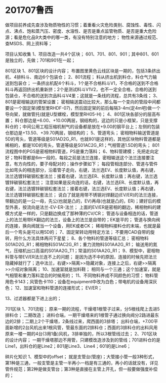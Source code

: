 # 201707鲁西

做项目前养成先查涉及物质物性的习惯；着重看火灾危险类别、腐蚀性、毒性、闪点、沸点、饱和蒸汽压、密度、水溶性、是否是重点监管物质、是否是重大危险源；看是危化品9大类中的哪一类，有没有特别注意的地方；
物性来源通过规范、查MSDS、网上资料等；

项目认知收集
1、项目改造一共4个区块；
601、701、801、901；其中801、601是独立的，先做；701和901在一起；

801区块
1、801区块的设计内容；
布置图里黄色云线区块是一期的，包括3条挤出机、4排料斗、南边6个包装仓；
2、801流程；
料从挤出机到料仓，料仓气力输送到包装仓；
一条挤出机配4个料斗，1个是不合格料斗V1，不合格的送到不合格料斗再返回挤出机重新挤；2个是测试料斗V1V2，也不一定全合格，合格的送到包装仓，不合格的送到次品料斗V4里；这就是一条线的流程，总共有3条线；
3、801是密相输送的管架设置；
密相输送震动比较大，那么每一个变向的管段中间都要设一个固定架(模型里RHDF-07)，然后固定架的前后每隔3-4m(定4m吧)做一个导向架，就做管托(就是U型螺栓，模型里RH05-H)；
4、801区块各部分的层高布置；
料仓那边是+6.00、+10.00两层，钢结构的，这边的只是小框架，只是支撑料仓的；中间公用工程压缩机制气的设备都是放在+9.00的钢平台上；左侧的包装仓那边是+13.50、+39.70两层，钢结构的；
5、管道弯头；
密相物料输送管道是5D的弯头，管道等级是S01AD2G_R1，也就801是这样的，其他区块物料管道都是稀相的，都是10D的弯头，管道等级是S01AC2G_R1；气相管道1.5D的弯头；
801流程图中的PGS是密相物料管道，PS是重力落料；
6、物料管建模；
先把走向定好；物料管都是6m一段的，每段之前是法兰连接，密相输送这个法兰连接要注意，有方向性的，要子母配对的；操作步骤如下；
每段管相连部分、管道与管件比如弯头的相连部分，沿着管子走向，右键，法兰选EV、长度默认值，再右键，法兰选镀锌碳钢松套法兰；接着右键，法兰选ER、长度默认值；再右键，法兰选镀锌碳钢松套法兰；
注意如果是反向连的话，右键，法兰选ER、长度默认值，再右键，法兰选镀锌碳钢松套法兰；接着右键，法兰选EV、长度默认值；再右键，法兰选镀锌碳钢松套法兰；
说白了就是用带不锈钢对焊翻边(EV/ER)的法兰连接，带翻边的是一公一母，先公(也就是凸的，EV)再母(也就是凸的，ER)；建好后的模型外表，按流向是法兰-EV-ER-法兰；
上面的EV/ER是密相的翻边，稀相物料的建模方式是一样的，只是翻边换成了那种薄的CV/CR；
管道与设备相连的话，管道上的法兰用带EK翻边的法兰，设备上的法兰是自带的；EK是平的；
管道与换向阀的连接，换向阀就当一个设备，用EK或者CK；
稀相物料接料仓的末端，也就是最后一个弯头是可以用5D的；
7、固定架转动用特定方法；
不要用CAD自带的旋转，用什么方法具体再问下星星；
8、各个物料的管道等级汇总；
密相物料S01AD2G_R1；稀相物料S01AC2G_R1；重力流物料S01AA2G_R1；
输送用的氮气，压缩机出口高温的S01AA2G_T1；常温的S01AA2G_R1；
9、模型中，密相物料管与带EV/ER法兰连不上的问题；
是因为选不中的原因，连接的时候先把法兰隐藏掉就行了；选中法兰，右键>>隔离>>隐藏对象，连接上之后，右键>>隔离>>介绍对象隔离；
10、加速室就是加料鞋；
相同与一个三通；这个加速室，就是气相管和重力落料混合的时候用的；
11、不同物料养成不同颜色的习惯；
物料管用色卡143；风管色卡110；设备在equipment中改为白色；带电机的设备用深灰色；
12、加速室和物料管道的连接形式；
EV/ER；

13、过滤器都是下进上出的；

701区块
1、701流程；
原来一期的流程，干燥塔1根管子过来，分5根线爬上去进5排料仓；
二期改造；
进料仓端，一期干燥塔来的1根管子通过换向阀分2路进最东边的2排；二期上2个干燥塔，2条线过来，爬西面的3排塔；
出料仓端，+7.00平面新增的2台风机出来1根风管，管最东面的2排料仓；西面的3排料仓的出料风用原来一楼一期的4台(3用1备)风机，3排单独的，所以3根管线过去；
2、701区块的设计内容；
一期干燥塔那边不用管，只建模改造涉及到的管线；701进料仓的是Line1，出料仓的是Line2；801是Line3、Line4；601的是Line6；


碎片化知识
1、模型中的offset；
就是支管台(管座)；大管接小管一般3种形式，第1种是三通，一般支管是主管一半再小一档是有三通的，再小的话就没有，详见管件规范；第2种是做支管台；第3种是直接在主管上开孔，但一般要做强度补偿的；



